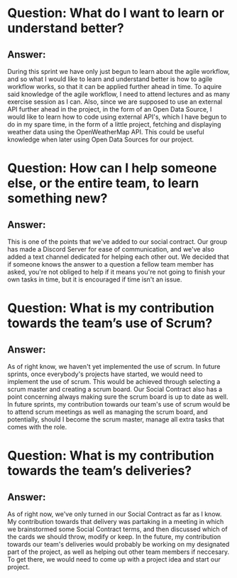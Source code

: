 # Question: What do I want to learn or understand better?
## Answer: 
During this sprint we have only just begun to
learn about the agile workflow, and so what I would like
to learn and understand better is how to agile workflow 
works, so that it can be applied further ahead in time.
To aquire said knowledge of the agile workflow, I need to
attend lectures and as many exercise session as I can.
Also, since we are supposed to use an external API further
ahead in the project, in the form of an Open Data Source, I
would like to learn how to code using external API's, which
I have begun to do in my spare time, in the form of a little 
project, fetching and displaying weather data using the
OpenWeatherMap API. This could be useful knowledge when later
using Open Data Sources for our project.

# Question: How can I help someone else, or the entire team, to learn something new?
## Answer: 
This is one of the points that we've added to our social contract. Our group
has made a Discord Server for ease of communication, and we've also added a text
channel dedicated for helping each other out. We decided that if someone knows 
the answer to a question a fellow team member has asked, you're not obliged to help
if it means you're not going to finish your own tasks in time, but it is encouraged
if time isn't an issue.

# Question: What is my contribution towards the team’s use of Scrum?
## Answer: 
As of right know, we haven't yet implemented the use of scrum.
In future sprints, once everybody's projects have started, we would need
to implement the use of scrum. This would be achieved through selecting 
a scrum master and creating a scrum board. Our Social Contract also has 
a point concerning always making sure the scrum board is up to date as well.
In future sprints, my contribution towards our team's use of scrum would 
be to attend scrum meetings as well as managing the scrum board, and 
potentially, should I become the scrum master, manage all extra tasks
that comes with the role.

# Question: What is my contribution towards the team’s deliveries?
## Answer: 
As of right now, we've only turned in our Social Contract
as far as I know. My contribution towards that delivery was partaking 
in a meeting in which we brainstormed some Social Contract terms, and
then discussed which of the cards we should throw, modify or keep. In
the future, my contribution towards our team's deliveries would probably
be working on my designated part of the project, as well as helping 
out other team members if neccesary. To get there, we would need
to come up with a project idea and start our project.
